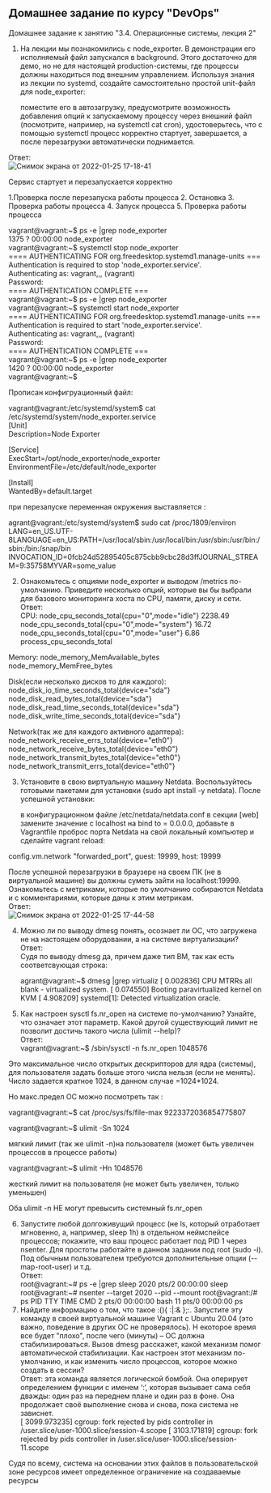 ## Домашнее задание по курсу "DevOps"
Домашнее задание к занятию "3.4. Операционные системы, лекция 2"


1. На лекции мы познакомились с node_exporter. В демонстрации его исполняемый файл запускался в background. Этого достаточно для демо, но не для настоящей production-системы, где процессы должны находиться под внешним управлением. Используя знания из лекции по systemd, создайте самостоятельно простой unit-файл для node_exporter:

    поместите его в автозагрузку,
    предусмотрите возможность добавления опций к запускаемому процессу через внешний файл (посмотрите, например, на systemctl cat cron),
    удостоверьтесь, что с помощью systemctl процесс корректно стартует, завершается, а после перезагрузки автоматически поднимается.
  
Ответ:  
![Снимок экрана от 2022-01-25 17-18-41](https://user-images.githubusercontent.com/26147777/151385011-cb02a689-bf6a-4bf3-8d3c-7be1465aee5d.png)

Сервис стартует и перезапускается корректно

1.Проверка после перезапуска работы процесса
2. Остановка
3. Проверка работы процесса
4. Запуск процесса 
5. Проверка работы процесса
 
vagrant@vagrant:~$ ps -e |grep node_exporter   
   1375 ?        00:00:00 node_exporter  
vagrant@vagrant:~$ systemctl stop node_exporter  
==== AUTHENTICATING FOR org.freedesktop.systemd1.manage-units ===  
Authentication is required to stop 'node_exporter.service'.  
Authenticating as: vagrant,,, (vagrant)  
Password:   
==== AUTHENTICATION COMPLETE ===  
vagrant@vagrant:~$ ps -e |grep node_exporter  
vagrant@vagrant:~$ systemctl start node_exporter  
==== AUTHENTICATING FOR org.freedesktop.systemd1.manage-units ===  
Authentication is required to start 'node_exporter.service'.  
Authenticating as: vagrant,,, (vagrant)  
Password:   
==== AUTHENTICATION COMPLETE ===  
vagrant@vagrant:~$ ps -e |grep node_exporter  
   1420 ?        00:00:00 node_exporter  
vagrant@vagrant:~$   



Прописан конфигруационный файл:  

vagrant@vagrant:/etc/systemd/system$ cat /etc/systemd/system/node_exporter.service  
[Unit]  
Description=Node Exporter  
  
[Service]  
ExecStart=/opt/node_exporter/node_exporter  
EnvironmentFile=/etc/default/node_exporter  
 
[Install]  
WantedBy=default.target  



при перезапуске переменная окружения выставляется :  

agrant@vagrant:/etc/systemd/system$ sudo cat /proc/1809/environ
LANG=en_US.UTF-8LANGUAGE=en_US:PATH=/usr/local/sbin:/usr/local/bin:/usr/sbin:/usr/bin:/sbin:/bin:/snap/bin
INVOCATION_ID=0fcb24d52895405c875cbb9cbc28d3ffJOURNAL_STREAM=9:35758MYVAR=some_value  

2. Ознакомьтесь с опциями node_exporter и выводом /metrics по-умолчанию. Приведите несколько опций, которые вы бы выбрали для базового мониторинга хоста по CPU, памяти, диску и сети.   
Ответ:  
CPU:
    node_cpu_seconds_total{cpu="0",mode="idle"} 2238.49
    node_cpu_seconds_total{cpu="0",mode="system"} 16.72
    node_cpu_seconds_total{cpu="0",mode="user"} 6.86
    process_cpu_seconds_total
    
Memory:
    node_memory_MemAvailable_bytes 
    node_memory_MemFree_bytes
    
Disk(если несколько дисков то для каждого):
    node_disk_io_time_seconds_total{device="sda"} 
    node_disk_read_bytes_total{device="sda"} 
    node_disk_read_time_seconds_total{device="sda"} 
    node_disk_write_time_seconds_total{device="sda"}
    
Network(так же для каждого активного адаптера):
    node_network_receive_errs_total{device="eth0"} 
    node_network_receive_bytes_total{device="eth0"} 
    node_network_transmit_bytes_total{device="eth0"}
    node_network_transmit_errs_total{device="eth0"}


3. Установите в свою виртуальную машину Netdata. Воспользуйтесь готовыми пакетами для установки (sudo apt install -y netdata). После успешной установки:

    в конфигурационном файле /etc/netdata/netdata.conf в секции [web] замените значение с localhost на bind to = 0.0.0.0,
    добавьте в Vagrantfile проброс порта Netdata на свой локальный компьютер и сделайте vagrant reload:

config.vm.network "forwarded_port", guest: 19999, host: 19999

После успешной перезагрузки в браузере на своем ПК (не в виртуальной машине) вы должны суметь зайти на localhost:19999. Ознакомьтесь с метриками, которые по умолчанию собираются Netdata и с комментариями, которые даны к этим метрикам.  
Ответ:  
![Снимок экрана от 2022-01-25 17-44-58](https://user-images.githubusercontent.com/26147777/151385299-db90f454-33a5-4940-ad67-96ba04e888de.png)

4. Можно ли по выводу dmesg понять, осознает ли ОС, что загружена не на настоящем оборудовании, а на системе виртуализации?  
Ответ:  
Судя по выводу dmesg да, причем даже тип ВМ, так как есть соответсвующая строка: 

    agrant@vagrant:~$ dmesg |grep virtualiz
[    0.002836] CPU MTRRs all blank - virtualized system.
[    0.074550] Booting paravirtualized kernel on KVM
[    4.908209] systemd[1]: Detected virtualization oracle.


5. Как настроен sysctl fs.nr_open на системе по-умолчанию? Узнайте, что означает этот параметр. Какой другой существующий лимит не позволит достичь такого числа (ulimit --help)?  
Ответ:  
vagrant@vagrant:~$ /sbin/sysctl -n fs.nr_open
1048576


Это максимальное число открытых дескрипторов для ядра (системы), для пользователя задать больше этого числа нельзя (если не менять). 
Число задается кратное 1024, в данном случае =1024*1024. 

Но макс.предел ОС можно посмотреть так :

vagrant@vagrant:~$ cat /proc/sys/fs/file-max
9223372036854775807



vagrant@vagrant:~$ ulimit -Sn
1024


мягкий лимит (так же ulimit -n)на пользователя (может быть увеличен процессов в процессе работы)

vagrant@vagrant:~$ ulimit -Hn
1048576


жесткий лимит на пользователя (не может быть увеличен, только уменьшен)

Оба ulimit -n НЕ могут превысить системный fs.nr_open  

6. Запустите любой долгоживущий процесс (не ls, который отработает мгновенно, а, например, sleep 1h) в отдельном неймспейсе процессов; покажите, что ваш процесс работает под PID 1 через nsenter. Для простоты работайте в данном задании под root (sudo -i). Под обычным пользователем требуются дополнительные опции (--map-root-user) и т.д.  
Ответ:  
root@vagrant:~# ps -e |grep sleep
   2020 pts/2    00:00:00 sleep
root@vagrant:~# nsenter --target 2020 --pid --mount
root@vagrant:/# ps
    PID TTY          TIME CMD
      2 pts/0    00:00:00 bash
     11 pts/0    00:00:00 ps  
7. Найдите информацию о том, что такое :(){ :|:& };:. Запустите эту команду в своей виртуальной машине Vagrant с Ubuntu 20.04 (это важно, поведение в других ОС не проверялось). Н екоторое время все будет "плохо", после чего (минуты) – ОС должна стабилизироваться. Вызов dmesg расскажет, какой механизм помог автоматической стабилизации. Как настроен этот механизм по-умолчанию, и как изменить число процессов, которое можно создать в сессии?  
Ответ: 
эта команда является логической бомбой. Она оперирует определением функции с именем ‘:‘, которая вызывает сама себя дважды: один раз на переднем плане и один раз в фоне. Она продолжает своё выполнение снова и снова, пока система не зависнет.  
[ 3099.973235] cgroup: fork rejected by pids controller in /user.slice/user-1000.slice/session-4.scope
[ 3103.171819] cgroup: fork rejected by pids controller in /user.slice/user-1000.slice/session-11.scope


Судя по всему, система на основании этих файлов в пользовательской зоне ресурсов имеет определенное ограничение на создаваемые ресурсы 
   
